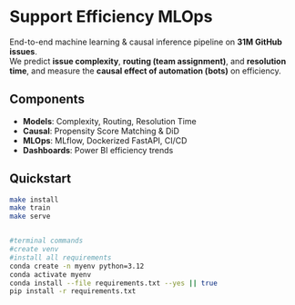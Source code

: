 # Support Efficiency MLOps

End-to-end machine learning & causal inference pipeline on **31M GitHub issues**.  
We predict **issue complexity**, **routing (team assignment)**, and **resolution time**, and measure the **causal effect of automation (bots)** on efficiency.

## Components
- **Models**: Complexity, Routing, Resolution Time
- **Causal**: Propensity Score Matching & DiD
- **MLOps**: MLflow, Dockerized FastAPI, CI/CD
- **Dashboards**: Power BI efficiency trends

## Quickstart
```bash
make install
make train
make serve


#terminal commands 
#create venv
#install all requirements
conda create -n myenv python=3.12
conda activate myenv
conda install --file requirements.txt --yes || true
pip install -r requirements.txt